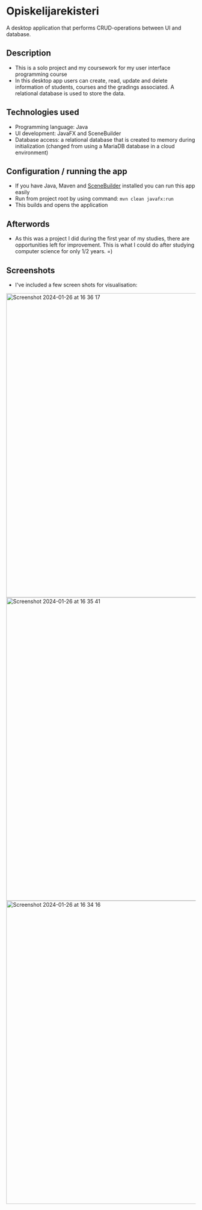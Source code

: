 # Opiskelijarekisteri
A desktop application that performs CRUD-operations between UI and database. 

## Description
- This is a solo project and my coursework for my user interface programming course
- In this desktop app users can create, read, update and delete information of students, courses and the gradings associated. A relational database is used to store the data.

## Technologies used
- Programming language: Java
- UI development: JavaFX and SceneBuilder
- Database access: a relational database that is created to memory during initialization (changed from using a MariaDB database in a cloud environment)

## Configuration / running the app
- If you have Java, Maven and <a href="https://gluonhq.com/products/scene-builder/">SceneBuilder</a> installed you can run this app easily
- Run from project root by using command: ``mvn clean javafx:run``
- This builds and opens the application

## Afterwords
- As this was a project I did during the first year of my studies, there are opportunities left for improvement. This is what I could do after studying computer science for only 1/2 years. =)

## Screenshots
- I've included a few screen shots for visualisation:

<img width="807" alt="Screenshot 2024-01-26 at 16 36 17" src="https://github.com/satukon/Opiskelijarekisteri/assets/113008423/6223e441-6454-4843-9adb-3a4baa107e57">

<img width="805" alt="Screenshot 2024-01-26 at 16 35 41" src="https://github.com/satukon/Opiskelijarekisteri/assets/113008423/8a276fbf-cc99-48b4-8c2d-516a0e3d819f">

<img width="805" alt="Screenshot 2024-01-26 at 16 34 16" src="https://github.com/satukon/Opiskelijarekisteri/assets/113008423/2cc87d4f-09dd-49ae-8e42-884cc1f7e447">

